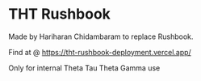 # THT Rushbook

Made by Hariharan Chidambaram to replace Rushbook.

Find at @ https://tht-rushbook-deployment.vercel.app/

Only for internal Theta Tau Theta Gamma use
